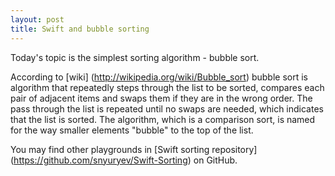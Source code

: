 ```yaml
---
layout: post
title: Swift and bubble sorting
---
```


Today's topic is the simplest sorting algorithm - bubble sort. 

According to [wiki] (http://wikipedia.org/wiki/Bubble_sort) bubble sort is algorithm that repeatedly steps through the list to be sorted, compares each pair of adjacent items and swaps them if they are in the wrong order. The pass through the list is repeated until no swaps are needed, which indicates that the list is sorted. The algorithm, which is a comparison sort, is named for the way smaller elements "bubble" to the top of the list. 



You may find other playgrounds in [Swift sorting repository] (https://github.com/snyuryev/Swift-Sorting) on GitHub.